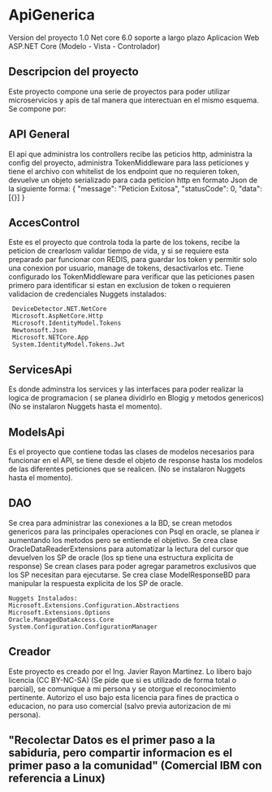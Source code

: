 # ApiGenerica

Version del proyecto 1.0
Net core 6.0 soporte a largo plazo
Aplicacion Web ASP.NET Core (Modelo - Vista - Controlador)

## Descripcion del proyecto

Este proyecto compone una serie de proyectos para poder utilizar microservicios y apis de tal manera que interectuan en el mismo esquema.
Se compone por:

## API General
El api que administra los controllers recibe las peticios http, administra la config del proyecto, administra TokenMiddleware para lass peticiones y tiene el archivo con whitelist
de los endpoint que no requieren token, devuelve un objeto serializado para cada peticion http en formato Json de la siguiente forma:
    {
	    "message": "Peticion Exitosa",
        "statusCode": 0,
        "data": [{}]
    }

## AccesControl

Este es el proyecto que controla toda la parte de los tokens, recibe la peticion de crearlosm validar tiempo de vida, y si se requiere esta preparado par funcionar con REDIS, para guardar los token 
y permitir solo una conexion por usuario, manage de tokens, desactivarlos etc.
Tiene configurado los TokenMiddleware para verificar que las peticiones pasen primero para identificar si estan en exclusion de token o requieren validacion de credenciales 
 Nuggets instalados:

     DeviceDetector.NET.NetCore
     Microsoft.AspNetCore.Http
     Microsoft.IdentityModel.Tokens
     Newtonsoft.Json
     Microsoft.NETCore.App
     System.IdentityModel.Tokens.Jwt

## ServicesApi

Es donde adminstra los services y las interfaces para poder realizar la logica de programacion ( se  planea dividirlo en Blogig y metodos genericos)
(No se instalaron Nuggets hasta el momento).

## ModelsApi

Es el proyecto que contiene todas las clases de modelos necesarios para funcionar en el API, se tiene desde el objeto de response hasta los modelos de las diferentes peticiones que se realicen.
(No se instalaron Nuggets hasta el momento).

## DAO

Se crea para administrar las conexiones a la BD, se crean metodos genericos para las principales operaciones con Psql en oracle, se planea ir aumentando los metodos pero se entiende el objetivo.
Se crea clase OracleDataReaderExtensions para automatizar la lectura del cursor que devuelven los SP de oracle (los sp tiene una estructura explicita de response)
Se crean clases para poder agregar parametros exclusivos que los SP necesitan para ejecutarse.
Se crea clase ModelResponseBD para manipular la respuesta explicita de los SP de oracle.

    Nuggets Instalados:
    Microsoft.Extensions.Configuration.Abstractions
    Microsoft.Extensions.Options
    Oracle.ManagedDataAccess.Core
    System.Configuration.ConfigurationManager

## Creador
Este proyecto es creado por el Ing. Javier Rayon Martinez.
Lo libero bajo licencia (CC BY-NC-SA) (Se pide que si es utilizado de forma total o parcial), se comunique a mi persona y se otorgue el reconocimiento pertinente.
Autorizo el uso bajo esta licencia para fines de practica o educacion, no para uso comercial (salvo previa autorizacion de mi persona).

## "Recolectar Datos es el primer paso a la sabiduria, pero compartir informacion es el primer paso a la comunidad" (Comercial IBM con referencia a Linux)
